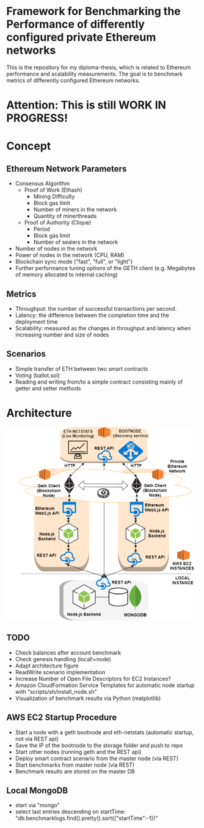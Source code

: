 
# Framework for Benchmarking the Performance of differently configured private Ethereum networks

This is the repository for my diploma-thesis, which is  related to Ethereum performance and scalability measurements.
The goal is to benchmark metrics of differently configured Ethereum networks.

# Attention: This is still WORK IN PROGRESS!

# Concept

## Ethereum Network Parameters
- Consensus Algorithm
    - Proof of Work (Ethash)
        - Mining Difficulty
        - Block gas limit
        - Number of miners in the network
        - Quantity of minerthreads
    - Proof of Authority (Clique)
        - Period
        - Block gas limit
        - Number of sealers in the network    
- Number of nodes in the network
- Power of nodes in the network (CPU, RAM) 
- Blockchain sync mode ("fast", "full", or "light")
- Further performance tuning options of the GETH client (e.g. Megabytes of memory allocated to internal caching)

## Metrics
- Throughput: the number of successful transactions per second.
- Latency: the difference between the completion time and the deployment time
- Scalability: measured as the changes in throughput and latency when increasing number and size of nodes

## Scenarios
- Simple transfer of ETH between two smart contracts
- Voting (ballot.sol)
- Reading and writing from/to a simple contract consisting mainly of getter and setter methods

# Architecture

![Architecture](architecture_overview.png)

## TODO
- Check balances after account benchmark
- Check genesis handling (local!=node)
- Adapt architecture figure
- ReadWrite scenario implementation
- Increase Number of Open File Descriptors for EC2 Instances?
- Amazon CloudFormation Service Templates for automatic node startup with "scripts/sh/install_node.sh"
- Visualization of benchmark results via Python (matplotlib)

## AWS EC2 Startup Procedure

- Start a node with a geth bootnode and eth-netstats (automatic startup, not via REST api)
- Save the IP of the bootnode to the storage folder and push to repo
- Start other nodes (running geth and the REST api)
- Deploy smart contract scenario from the master node (via REST)
- Start benchmarks from master node (via REST)
- Benchmark results are stored on the master DB

## Local MongoDB
 - start via "mongo" 
- select last entries descending on startTime: "db.benchmarklogs.find().pretty().sort({"startTime":-1})"
